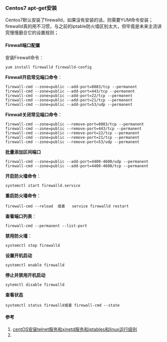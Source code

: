 ### Centos7 apt-get安装

Centos7默认安装了firewalld，如果没有安装的话，则需要YUM命令安装；firewalld真的用不习惯，与之前的iptable防火墙区别太大，但毕竟是未来主流讲究慢慢磨合它的设置规则；

#### Firewall端口配置
安装Firewall命令：
```
yum install firewalld firewalld-config
```

**Firewall开启常见端口命令**：
```
firewall-cmd --zone=public --add-port=8083/tcp --permanent
firewall-cmd --zone=public --add-port=443/tcp --permanent
firewall-cmd --zone=public --add-port=22/tcp --permanent
firewall-cmd --zone=public --add-port=21/tcp --permanent
firewall-cmd --zone=public --add-port=53/udp --permanent
```



**Firewall关闭常见端口命令**：
```
firewall-cmd --zone=public --remove-port=8083/tcp --permanent
firewall-cmd --zone=public --remove-port=443/tcp --permanent
firewall-cmd --zone=public --remove-port=22/tcp --permanent
firewall-cmd --zone=public --remove-port=21/tcp --permanent
firewall-cmd --zone=public --remove-port=53/udp --permanent
```
**批量添加区间端口**
```
firewall-cmd --zone=public --add-port=4400-4600/udp --permanent
firewall-cmd --zone=public --add-port=4400-4600/tcp --permanent
```

**开启防火墙命令**：
```
systemctl start firewalld.service
```

**重启防火墙命令**：
```
firewall-cmd --reload  或者   service firewalld restart
```
**查看端口列表**：
```
firewall-cmd --permanent --list-port
```

**禁用防火墙**：
```
systemctl stop firewalld
```

**设置开机启动**
```
systemctl enable firewalld
```

**停止并禁用开机启动**
```
sytemctl disable firewalld
```

**查看状态**
```
systemctl status firewalld或者 firewall-cmd --state
```


#### 参考
1. [centOS安装telnet服务和xinetd服务和iptables和linux运行级别](https://blog.csdn.net/typa01_kk/article/details/46604967)
2. 

